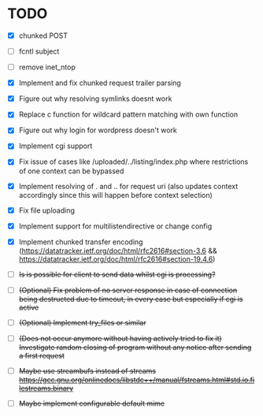 # TODO

- [x] chunked POST
- [ ] fcntl subject
- [ ] remove inet_ntop


- [x] Implement and fix chunked request trailer parsing
- [x] Figure out why resolving symlinks doesnt work
- [x] Replace c function for wildcard pattern matching with own function
- [x] Figure out why login for wordpress doesn't work
- [x] Implement cgi support
- [x] Fix issue of cases like /uploaded/../listing/index.php where restrictions of one context can be bypassed
- [x] Implement resolving of . and .. for request uri (also updates context accordingly since this will happen before context selection)
- [x] Fix file uploading
- [x] Implement support for multilistendirective or change config
- [x] Implement chunked transfer encoding (https://datatracker.ietf.org/doc/html/rfc2616#section-3.6 
                                          && https://datatracker.ietf.org/doc/html/rfc2616#section-19.4.6)

- [ ] <del>Is is possible for client to send data whilst cgi is processing?</del>
- [ ] <del>(Optional) Fix problem of no server response in case of connection being destructed due to timeout, in every case but especially if cgi is active</del>
- [ ] <del>(Optional) Implement try_files or similar</del>
- [ ] <del>(Does not occur anymore without having actively tried to fix it) Investigate random closing of program without any notice after sending a first request</del>
- [ ] <del>Maybe use streambufs instead of streams https://gcc.gnu.org/onlinedocs/libstdc++/manual/fstreams.html#std.io.filestreams.binary</del>
- [ ] <del>Maybe implement configurable default mime</del>